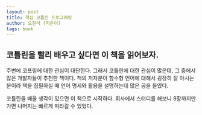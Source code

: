 ```yaml
---
layout: post
title: 핵심 코틀린 프로그래밍
author: 오현석 (지은이)
tags: book
---
```


## 코틀린을 빨리 배우고 싶다면 이 책을 읽어보자.

주변에 코프링에 대한 관심이 대단한다. 그래서 코틀린에 대한 관심이 많은데, 그 중에서 많은 개발자들이 추천한 책이다. 책의 저자분이 함수형 언어에 대해서 굉장히 잘 아시는 분이라 책을 집필하실 때 언어 명세와 활용을 설명하는데 많은 공을 들였다.

코틀린을 배울 생각이 있으면 이 책으로 시작하다. 회사에서 스터디를 해보니 9장까지만 가면 나머지는 빠르게 따라갈 수 있었다.
